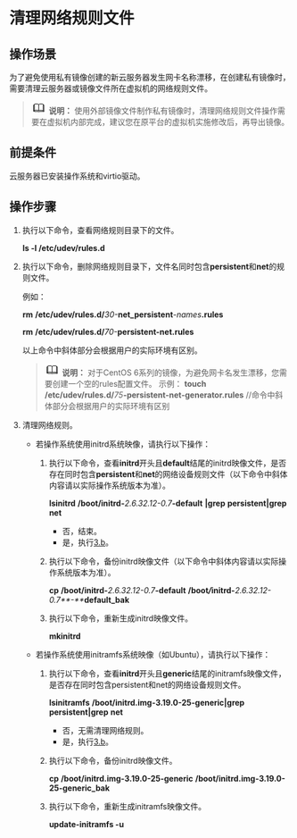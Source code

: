 # 清理网络规则文件<a name="ims_01_0406"></a>

## 操作场景<a name="section12838834226"></a>

为了避免使用私有镜像创建的新云服务器发生网卡名称漂移，在创建私有镜像时，需要清理云服务器或镜像文件所在虚拟机的网络规则文件。

>![](public_sys-resources/icon-note.gif) **说明：** 
>使用外部镜像文件制作私有镜像时，清理网络规则文件操作需要在虚拟机内部完成，建议您在原平台的虚拟机实施修改后，再导出镜像。

## 前提条件<a name="section15556157"></a>

云服务器已安装操作系统和virtio驱动。

## 操作步骤<a name="section5787686"></a>

1.  执行以下命令，查看网络规则目录下的文件。

    **ls -l /etc/udev/rules.d**

2.  执行以下命令，删除网络规则目录下，文件名同时包含**persistent**和**net**的规则文件。

    例如：

    **rm** **/etc/udev/rules.d/**_30-_**net\_persistent**_-names_**.rules**

    **rm** **/etc/udev/rules.d/**_70-_**persistent-net.rules**

    以上命令中斜体部分会根据用户的实际环境有区别。

    >![](public_sys-resources/icon-note.gif) **说明：** 
    >对于CentOS 6系列的镜像，为避免网卡名发生漂移，您需要创建一个空的rules配置文件。
    >示例：
    >**touch** **/etc/udev/rules.d/**_75_**-persistent-net-generator.rules**    //命令中斜体部分会根据用户的实际环境有区别

3.  清理网络规则。
    -   若操作系统使用initrd系统映像，请执行以下操作：
        1.  执行以下命令，查看**initrd**开头且**default**结尾的initrd映像文件，是否存在同时包含**persistent**和**net**的网络设备规则文件（以下命令中斜体内容请以实际操作系统版本为准）。

            **lsinitrd** **/boot/initrd-**_2.6.32.12-0.7_**-default** **|grep** **persistent|grep** **net**

            -   否，结束。
            -   是，执行[3.b](#it_58_45_200040_1_mmccppss_bak)。

        2.  <a name="it_58_45_200040_1_mmccppss_bak"></a>执行以下命令，备份initrd映像文件（以下命令中斜体内容请以实际操作系统版本为准）。

            **cp** **/boot/initrd-**_2.6.32.12-0.7_**-default** **/boot**_**/**_**initrd-**_2.6.32.12-0.7**-**_**default\_bak**

        3.  执行以下命令，重新生成initrd映像文件。

            **mkinitrd**

    -   若操作系统使用initramfs系统映像（如Ubuntu），请执行以下操作：
        1.  执行以下命令，查看**initrd**开头且**generic**结尾的initramfs映像文件，是否存在同时包含persistent和net的网络设备规则文件。

            **lsinitramfs** **/boot/initrd.img-3.19.0-25-generic|grep** **persistent|grep** **net**

            -   否，无需清理网络规则。
            -   是，执行[3.b](#li59460586164647)。

        2.  <a name="li59460586164647"></a>执行以下命令，备份initrd映像文件。

            **cp** **/boot/initrd.img-3.19.0-25-generic** **/boot/initrd.img-3.19.0-25-generic\_bak**

        3.  执行以下命令，重新生成initramfs映像文件。

            **update-initramfs -u**




